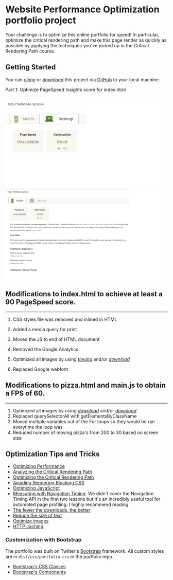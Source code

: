 # Website Performance Optimization portfolio project
Your challenge is to optimize this online portfolio for speed! In particular, optimize the critical rendering path and make this page render as quickly as possible by applying the techniques you've picked up in the Critical Rendering Path course.


## Getting Started
You can *[clone](https://github.com/CindyLouWho2/CindyLouWho2.github.io.git)* or *[download](https://github.com/CindyLouWho2/CindyLouWho2.github.io.git)* this project via [GitHub](https://github.com) to your local machine.

Part 1: Optimize PageSpeed Insights score for index.html 

![Using ngrok](./Desktop.png)
![Using ngrok](./Mobile.png)


## Modifications to index.html to achieve at least a 90 PageSpeed score.  
_____________________________________________________________________________________________________


1. CSS styles file was removed and inlined in HTML

2. Added a media query for print
3. Moved the JS to end of HTML document
4. Removed the Google Analytics
5. Optimized all images by using *[tinyjpg](https://tinyjpg.com)* and/or *[download](https://online-convert.com)*
6. Replaced Google webfont

## Modifications to pizza.html and main.js to obtain a FPS of 60.
__________________________________________________________________________________________________

1. Optimized all images by using *[download](https://tinyjpg.com)* and/or *[download](https://online-convert.com)*
2. Replaced querySelectorAll with getElementsByClassName
3. Moved multiple variables out of the For loops so they would be ran everytime the loop was
4. Reduced number of moving pizza's from 200 to 30 based on screen size



## Optimization Tips and Tricks
* [Optimizing Performance](https://developers.google.com/web/fundamentals/performance/ "web performance")
* [Analyzing the Critical Rendering Path](https://developers.google.com/web/fundamentals/performance/critical-rendering-path/analyzing-crp.html "analyzing crp")
* [Optimizing the Critical Rendering Path](https://developers.google.com/web/fundamentals/performance/critical-rendering-path/optimizing-critical-rendering-path.html "optimize the crp!")
* [Avoiding Rendering Blocking CSS](https://developers.google.com/web/fundamentals/performance/critical-rendering-path/render-blocking-css.html "render blocking css")
* [Optimizing JavaScript](https://developers.google.com/web/fundamentals/performance/critical-rendering-path/adding-interactivity-with-javascript.html "javascript")
* [Measuring with Navigation Timing](https://developers.google.com/web/fundamentals/performance/critical-rendering-path/measure-crp.html "nav timing api"). We didn't cover the Navigation Timing API in the first two lessons but it's an incredibly useful tool for automated page profiling. I highly recommend reading.
* <a href="https://developers.google.com/web/fundamentals/performance/optimizing-content-efficiency/eliminate-downloads.html">The fewer the downloads, the better</a>
* <a href="https://developers.google.com/web/fundamentals/performance/optimizing-content-efficiency/optimize-encoding-and-transfer.html">Reduce the size of text</a>
* <a href="https://developers.google.com/web/fundamentals/performance/optimizing-content-efficiency/image-optimization.html">Optimize images</a>
* <a href="https://developers.google.com/web/fundamentals/performance/optimizing-content-efficiency/http-caching.html">HTTP caching</a>

### Customization with Bootstrap
The portfolio was built on Twitter's <a href="http://getbootstrap.com/">Bootstrap</a> framework. All custom styles are in `dist/css/portfolio.css` in the portfolio repo.

* <a href="http://getbootstrap.com/css/">Bootstrap's CSS Classes</a>
* <a href="http://getbootstrap.com/components/">Bootstrap's Components</a>
